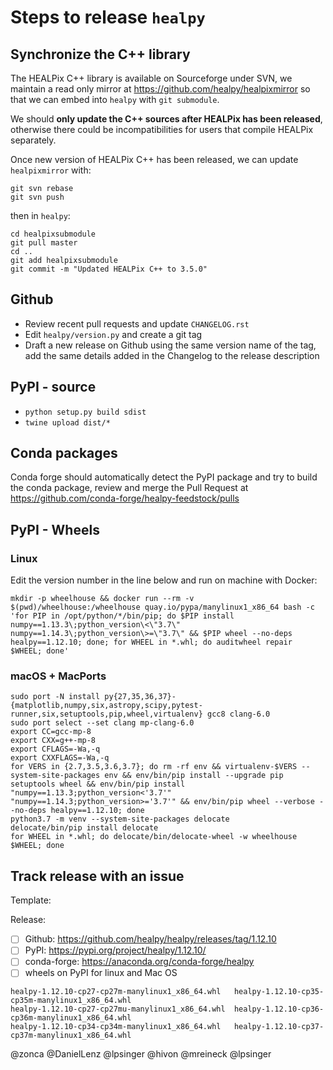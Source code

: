 # Steps to release `healpy`

## Synchronize the C++ library

The HEALPix C++ library is available on Sourceforge under SVN, we maintain a read only mirror at <https://github.com/healpy/healpixmirror> so that we can embed into `healpy` with `git submodule`.

We should **only update the C++ sources after HEALPix has been released**, otherwise there could be incompatibilities for users that compile HEALPix separately.

Once new version of HEALPix C++ has been released, we can update `healpixmirror` with:

    git svn rebase
    git svn push

then in `healpy`:

    cd healpixsubmodule
    git pull master
    cd ..
    git add healpixsubmodule
    git commit -m "Updated HEALPix C++ to 3.5.0"
    
## Github

* Review recent pull requests and update `CHANGELOG.rst`
* Edit `healpy/version.py` and create a git tag
* Draft a new release on Github using the same version name of the tag, add the same details added in the Changelog to the release description

## PyPI - source

* `python setup.py build sdist`
* `twine upload dist/*`

## Conda packages

Conda forge should automatically detect the PyPI package and try to build the conda package,
review and merge the Pull Request at <https://github.com/conda-forge/healpy-feedstock/pulls>

## PyPI - Wheels

### Linux

Edit the version number in the line below and run on machine with Docker:

    mkdir -p wheelhouse && docker run --rm -v $(pwd)/wheelhouse:/wheelhouse quay.io/pypa/manylinux1_x86_64 bash -c 'for PIP in /opt/python/*/bin/pip; do $PIP install numpy==1.13.3\;python_version\<\"3.7\" numpy==1.14.3\;python_version\>=\"3.7\" && $PIP wheel --no-deps healpy==1.12.10; done; for WHEEL in *.whl; do auditwheel repair $WHEEL; done'

### macOS + MacPorts

    sudo port -N install py{27,35,36,37}-{matplotlib,numpy,six,astropy,scipy,pytest-runner,six,setuptools,pip,wheel,virtualenv} gcc8 clang-6.0
    sudo port select --set clang mp-clang-6.0
    export CC=gcc-mp-8
    export CXX=g++-mp-8
    export CFLAGS=-Wa,-q
    export CXXFLAGS=-Wa,-q
    for VERS in {2.7,3.5,3.6,3.7}; do rm -rf env && virtualenv-$VERS --system-site-packages env && env/bin/pip install --upgrade pip setuptools wheel && env/bin/pip install "numpy==1.13.3;python_version<'3.7'" "numpy==1.14.3;python_version>='3.7'" && env/bin/pip wheel --verbose --no-deps healpy==1.12.10; done
    python3.7 -m venv --system-site-packages delocate
    delocate/bin/pip install delocate
    for WHEEL in *.whl; do delocate/bin/delocate-wheel -w wheelhouse $WHEEL; done
    
## Track release with an issue

Template:

Release:
* [ ] Github: https://github.com/healpy/healpy/releases/tag/1.12.10
* [ ] PyPI: https://pypi.org/project/healpy/1.12.10/
* [ ] conda-forge: https://anaconda.org/conda-forge/healpy
* [ ] wheels on PyPI for linux and Mac OS 

```
healpy-1.12.10-cp27-cp27m-manylinux1_x86_64.whl   healpy-1.12.10-cp35-cp35m-manylinux1_x86_64.whl
healpy-1.12.10-cp27-cp27mu-manylinux1_x86_64.whl  healpy-1.12.10-cp36-cp36m-manylinux1_x86_64.whl
healpy-1.12.10-cp34-cp34m-manylinux1_x86_64.whl   healpy-1.12.10-cp37-cp37m-manylinux1_x86_64.whl
```

@zonca @DanielLenz @lpsinger @hivon @mreineck @lpsinger 
